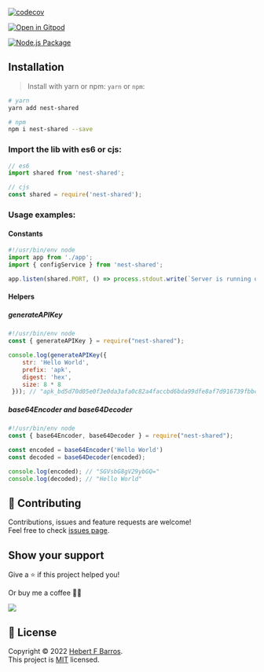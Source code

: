 [![codecov](https://codecov.io/gh/hebertcisco/nest-shared/branch/main/graph/badge.svg?token=5PBW46PS3R)](https://codecov.io/gh/hebertcisco/nest-shared)

[![Open in Gitpod](https://gitpod.io/button/open-in-gitpod.svg)](https://gitpod.io/#https://github.com/hebertcisco/nest-shared)

[![Node.js Package](https://github.com/hebertcisco/nest-shared/actions/workflows/npm-publish.yml/badge.svg)](https://github.com/hebertcisco/nest-shared/actions/workflows/npm-publish.yml)

## Installation

> Install with yarn or npm: `yarn` or `npm`:

```bash
# yarn
yarn add nest-shared
```

```bash
# npm
npm i nest-shared --save
```

### Import the lib with es6 or cjs:

```mjs
// es6
import shared from 'nest-shared';
```

```cjs
// cjs
const shared = require('nest-shared');
```

### Usage examples:

#### Constants

```ts
#!/usr/bin/env node
import app from './app';
import { configService } from 'nest-shared';

app.listen(shared.PORT, () => process.stdout.write(`Server is running on port ${shared.PORT}\n`));
```
#### Helpers

##### generateAPIKey

```cjs
#!/usr/bin/env node
const { generateAPIKey } = require("nest-shared");

console.log(generateAPIKey({
    str: 'Hello World', 
    prefix: 'apk', 
    digest: 'hex',
    size: 8 * 8
 })); // "apk_bd5d70d05e0f3e0da3afa0c82a4faccbd6bda99dfe8af7d916739fbbc98a05b3"
```

##### base64Encoder and base64Decoder

```cjs
#!/usr/bin/env node
const { base64Encoder, base64Decoder } = require("nest-shared");

const encoded = base64Encoder('Hello World')
const decoded = base64Decoder(encoded);

console.log(encoded); // "SGVsbG8gV29ybGQ="
console.log(decoded); // "Hello World"
```

## 🤝 Contributing

Contributions, issues and feature requests are welcome!<br />Feel free to check [issues page](issues).

## Show your support

Give a ⭐️ if this project helped you!

Or buy me a coffee 🙌🏾

<a href="https://www.buymeacoffee.com/hebertcisco">
    <img src="https://img.buymeacoffee.com/button-api/?text=Buy me a coffee&emoji=&slug=hebertcisco&button_colour=FFDD00&font_colour=000000&font_family=Inter&outline_colour=000000&coffee_colour=ffffff" />
</a>

## 📝 License

Copyright © 2022 [Hebert F Barros](https://github.com/hebertcisco).<br />
This project is [MIT](LICENSE) licensed.
